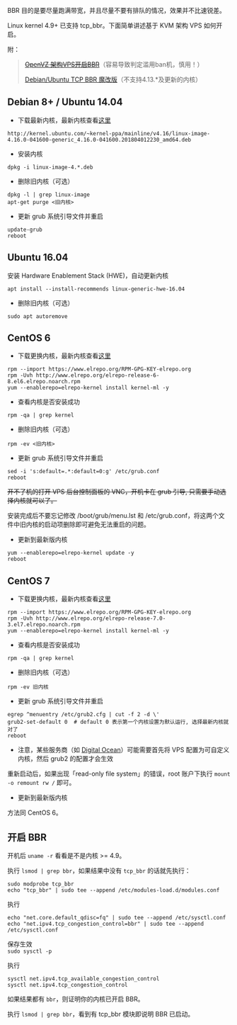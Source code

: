 BBR 目的是要尽量跑满带宽，并且尽量不要有排队的情况，效果并不比速锐差。

Linux kernel 4.9+ 已支持 tcp_bbr。下面简单讲述基于 KVM 架构 VPS 如何开启。

附：

> <del>[OpenVZ 架构VPS开启BBR](https://www.91yun.org/archives/4996)</del>（容易导致判定滥用ban机，慎用！）
> 
> [Debian/Ubuntu TCP BBR 魔改版](https://moeclub.org/2017/06/24/278/)（不支持4.13.*及更新的内核）

## Debian 8+ / Ubuntu 14.04

- 下载最新内核，最新内核查看[这里](http://kernel.ubuntu.com/~kernel-ppa/mainline)
```
http://kernel.ubuntu.com/~kernel-ppa/mainline/v4.16/linux-image-4.16.0-041600-generic_4.16.0-041600.201804012230_amd64.deb
```

- 安装内核
```
dpkg -i linux-image-4.*.deb
```

-  删除旧内核（可选）
```
dpkg -l | grep linux-image 
apt-get purge <旧内核>
```

- 更新 grub 系统引导文件并重启
```
update-grub
reboot
```

## Ubuntu 16.04

安装 Hardware Enablement Stack (HWE)，自动更新内核
```
apt install --install-recommends linux-generic-hwe-16.04
```

-  删除旧内核（可选）
```
sudo apt autoremove
```

## CentOS 6

- 下载更换内核，最新内核查看[这里](http://elrepo.org/linux/kernel/el6/x86_64/RPMS/)
```
rpm --import https://www.elrepo.org/RPM-GPG-KEY-elrepo.org
rpm -Uvh http://www.elrepo.org/elrepo-release-6-8.el6.elrepo.noarch.rpm
yum --enablerepo=elrepo-kernel install kernel-ml -y
```

- 查看内核是否安装成功
```
rpm -qa | grep kernel
```

- 删除旧内核（可选）
```
rpm -ev <旧内核>
```

- 更新 grub 系统引导文件并重启
```
sed -i 's:default=.*:default=0:g' /etc/grub.conf
reboot
```

<del>开不了机的打开 VPS 后台控制面板的 VNC，开机卡在 grub 引导, 只需要手动选择内核就可以了。<del>

安装完成后不要忘记修改 /boot/grub/menu.lst 和 /etc/grub.conf，将这两个文件中旧内核的启动项删除即可避免无法重启的问题。

- 更新到最新版内核 
```
yum --enablerepo=elrepo-kernel update -y 
reboot
```

## CentOS 7

- 下载更换内核，最新内核查看[这里](http://elrepo.org/linux/kernel/el7/x86_64/RPMS/)
```
rpm --import https://www.elrepo.org/RPM-GPG-KEY-elrepo.org
rpm -Uvh http://www.elrepo.org/elrepo-release-7.0-3.el7.elrepo.noarch.rpm
yum --enablerepo=elrepo-kernel install kernel-ml -y
```

- 查看内核是否安装成功  
```
rpm -qa | grep kernel
```

- 删除旧内核（可选） 
```
rpm -ev 旧内核  
```

- 更新 grub 系统引导文件并重启
```
egrep ^menuentry /etc/grub2.cfg | cut -f 2 -d \'
grub2-set-default 0  # default 0 表示第一个内核设置为默认运行, 选择最新内核就对了
reboot
```
- 注意，某些服务商（如 [Digital Ocean](https://www.digitalocean.com/community/tutorials/how-to-update-a-digitalocean-server-s-kernel )）可能需要首先将 VPS 配置为可自定义内核，然后 grub2 的配置才会生效

重新启动后，如果出现「read-only file system」的错误，root 账户下执行 `mount -o remount rw /` 即可。

- 更新到最新版内核 

方法同 CentOS 6。

## 开启 BBR
开机后 `uname -r` 看看是不是内核 >= 4.9。

执行 `lsmod | grep bbr`，如果结果中没有 `tcp_bbr` 的话就先执行：
```
sudo modprobe tcp_bbr
echo "tcp_bbr" | sudo tee --append /etc/modules-load.d/modules.conf
```

执行
```
echo "net.core.default_qdisc=fq" | sudo tee --append /etc/sysctl.conf
echo "net.ipv4.tcp_congestion_control=bbr" | sudo tee --append /etc/sysctl.conf
```

保存生效  
`sudo sysctl -p`  

执行  
```
sysctl net.ipv4.tcp_available_congestion_control
sysctl net.ipv4.tcp_congestion_control
```
如果结果都有 `bbr`，则证明你的内核已开启 BBR。

执行 `lsmod | grep bbr`，看到有 tcp_bbr 模块即说明 BBR 已启动。